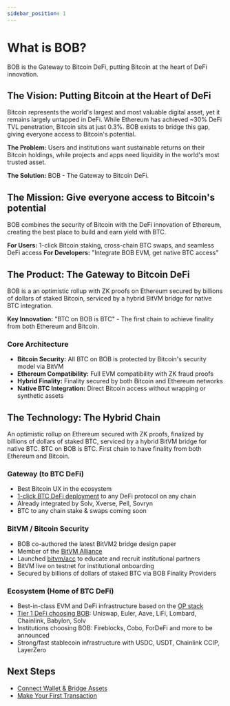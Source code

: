 ```yaml
---
sidebar_position: 1
---
```


# What is BOB?

BOB is the Gateway to Bitcoin DeFi, putting Bitcoin at the heart of DeFi innovation.

## The Vision: Putting Bitcoin at the Heart of DeFi

Bitcoin represents the world's largest and most valuable digital asset, yet it remains largely untapped in DeFi. While Ethereum has achieved ~30% DeFi TVL penetration, Bitcoin sits at just 0.3%. BOB exists to bridge this gap, giving everyone access to Bitcoin's potential.

**The Problem:** Users and institutions want sustainable returns on their Bitcoin holdings, while projects and apps need liquidity in the world's most trusted asset.

**The Solution:** BOB - The Gateway to Bitcoin DeFi.

## The Mission: Give everyone access to Bitcoin's potential

BOB combines the security of Bitcoin with the DeFi innovation of Ethereum, creating the best place to build and earn yield with BTC.

**For Users:** 1-click Bitcoin staking, cross-chain BTC swaps, and seamless DeFi access
**For Developers:** "Integrate BOB EVM, get native BTC access"

## The Product: The Gateway to Bitcoin DeFi

BOB is a an optimistic rollup with ZK proofs on Ethereum secured by billions of dollars of staked Bitcoin, serviced by a hybrid BitVM bridge for native BTC integration.

**Key Innovation:** "BTC on BOB is BTC" - The first chain to achieve finality from both Ethereum and Bitcoin.

### Core Architecture

- **Bitcoin Security:** All BTC on BOB is protected by Bitcoin's security model via BitVM
- **Ethereum Compatibility:** Full EVM compatibility with ZK fraud proofs
- **Hybrid Finality:** Finality secured by both Bitcoin and Ethereum networks
- **Native BTC Integration:** Direct Bitcoin access without wrapping or synthetic assets

## The Technology: The Hybrid Chain

An optimistic rollup on Ethereum secured with ZK proofs, finalized by billions of dollars of staked BTC, serviced by a hybrid BitVM bridge for native BTC. BTC on BOB is BTC. First chain to have finality from both Ethereum and Bitcoin.

### Gateway (to BTC DeFi)

- Best Bitcoin UX in the ecosystem
- [1-click BTC DeFi deployment](https://app.gobob.xyz/en/earn) to any DeFi protocol on any chain
- Already integrated by Solv, Xverse, Pell, Sovryn
- BTC to any chain stake & swaps coming soon

### BitVM / Bitcoin Security

- BOB co-authored the latest BitVM2 bridge design paper
- Member of the [BitVM Alliance](https://bitvm.org/)
- Launched [bitvm/acc](https://bitvm-acc.org/) to educate and recruit institutional partners
- BitVM live on testnet for institutional onboarding
- Secured by billions of dollars of staked BTC via BOB Finality Providers

### Ecosystem (Home of BTC DeFi)

- Best-in-class EVM and DeFi infrastructure based on the [OP stack](https://www.optimism.io/developers/op-stack)
- [Tier 1 DeFi choosing BOB](https://app.gobob.xyz/en/apps): Uniswap, Euler, Aave, LiFi, Lombard, Chainlink, Babylon, Solv
- Institutions choosing BOB: Fireblocks, Cobo, ForDeFi and more to be announced
- Strong/fast stablecoin infrastructure with USDC, USDT, Chainlink CCIP, LayerZero

## Next Steps

- [Connect Wallet & Bridge Assets](./connect-wallet)
- [Make Your First Transaction](./first-transaction.md) 